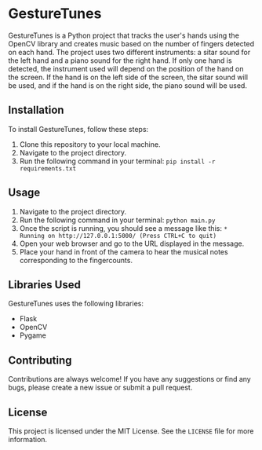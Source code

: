 # GestureTunes

GestureTunes is a Python project that tracks the user's hands using the OpenCV library and creates music based on the number of fingers detected on each hand. The project uses two different instruments: a sitar sound for the left hand and a piano sound for the right hand. If only one hand is detected, the instrument used will depend on the position of the hand on the screen. If the hand is on the left side of the screen, the sitar sound will be used, and if the hand is on the right side, the piano sound will be used.

## Installation

To install GestureTunes, follow these steps:

1. Clone this repository to your local machine.
2. Navigate to the project directory.
3. Run the following command in your terminal: `pip install -r requirements.txt`

## Usage

1. Navigate to the project directory.
2. Run the following command in your terminal: `python main.py`
3. Once the script is running, you should see a message like this: `* Running on http://127.0.0.1:5000/ (Press CTRL+C to quit)`
4. Open your web browser and go to the URL displayed in the message.
5. Place your hand in front of the camera to hear the musical notes corresponding to the fingercounts.

## Libraries Used

GestureTunes uses the following libraries:

- Flask
- OpenCV
- Pygame

## Contributing

Contributions are always welcome! If you have any suggestions or find any bugs, please create a new issue or submit a pull request.

## License

This project is licensed under the MIT License. See the `LICENSE` file for more information.
